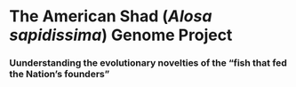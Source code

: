 # The American Shad (_Alosa sapidissima_) Genome Project
### Uunderstanding the evolutionary novelties of the “fish that fed the Nation’s founders”
